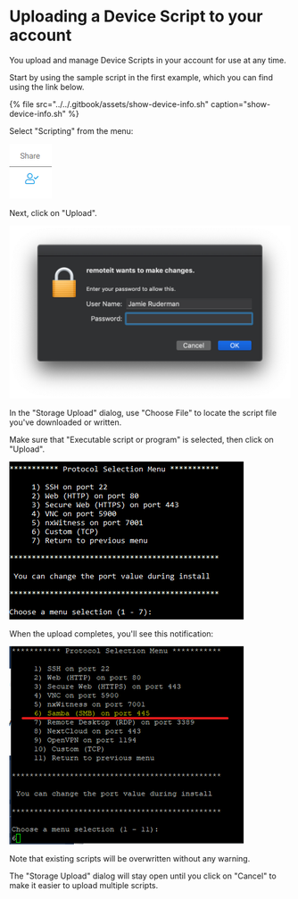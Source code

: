 # Uploading a Device Script to your account

You upload and manage Device Scripts in your account for use at any time.

Start by using the sample script in the first example, which you can find using the link below.

{% file src="../../.gitbook/assets/show-device-info.sh" caption="show-device-info.sh" %}

Select "Scripting" from the menu:

![](../../.gitbook/assets/image%20%28163%29.png)

Next, click on "Upload".

![](../../.gitbook/assets/image%20%2887%29.png)

In the "Storage Upload" dialog, use "Choose File" to locate the script file you've downloaded or written.

Make sure that "Executable script or program" is selected, then click on "Upload".

![](../../.gitbook/assets/image%20%28130%29.png)

When the upload completes, you'll see this notification:

![](../../.gitbook/assets/image%20%2820%29.png)

Note that existing scripts will be overwritten without any warning.

The "Storage Upload" dialog will stay open until you click on "Cancel" to make it easier to upload multiple scripts.

